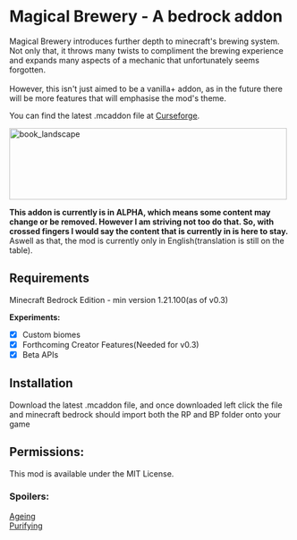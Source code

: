 # Magical Brewery - A bedrock addon


Magical Brewery introduces further depth to minecraft's brewing system. Not only that, it throws many twists to compliment the brewing experience
and expands many aspects of a mechanic that unfortunately seems forgotten.<br/>  
However, this isn't just aimed to be a vanilla+ addon, as in the future there will be more features that will emphasise the mod's theme.

You can find the latest .mcaddon file at [Curseforge](https://www.curseforge.com/minecraft-bedrock/addons/magical-brewery).

<img width="496" height="128" alt="book_landscape" src="https://github.com/user-attachments/assets/273faf4f-64ff-45e3-82dd-ffeaaa6e2bef" /><br/>


**This addon is currently is in ALPHA, which means some content may change or be removed. However I am striving not too do that. 
So, with crossed fingers I would say the content that is currently in is here to stay.**<br/>
Aswell as that, the mod is currently only in English(translation is still on the table).

## Requirements
Minecraft Bedrock Edition - min version 1.21.100(as of v0.3)

**Experiments:**
- [x] Custom biomes
- [x] Forthcoming Creator Features(Needed for v0.3)
- [x] Beta APIs
 
## Installation
Download the latest .mcaddon file, and once downloaded left click the file and minecraft bedrock should import both the RP and BP folder onto your game


## Permissions:
This mod is available under the MIT License.

### Spoilers:
[Ageing](https://www.youtube.com/watch?v=qSL6OkRyVDg)<br/>
[Purifying](www.youtube.com/watch?v=eubHd1Vgd80)
